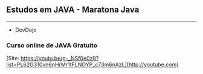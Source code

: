 ## Estudos em JAVA - Maratona Java
---
* DevDojo 


### Curso online de JAVA Gratuito
[Site: https://youtu.be/g-_NSf0e0z8?list=PL62G310vn6nHrMr1tFLNOYP_c73m6nAzL](http://youtube.com)
